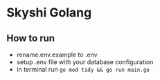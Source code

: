 # Skyshi Golang

## How to run
- rename.env.example to .env
- setup .env file with your database configuration
- in terminal run `go mod tidy && go run main.go`